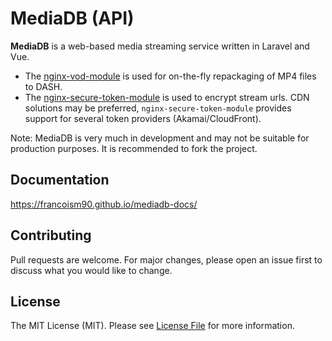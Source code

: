 # MediaDB (API)

**MediaDB** is a web-based media streaming service written in Laravel and Vue.

- The [nginx-vod-module](https://github.com/kaltura/nginx-vod-module) is used for on-the-fly repackaging of MP4 files to DASH.
- The [nginx-secure-token-module](https://github.com/kaltura/nginx-secure-token-module) is used to encrypt stream urls. CDN solutions may be preferred, `nginx-secure-token-module` provides support for several token providers (Akamai/CloudFront).

Note: MediaDB is very much in development and may not be suitable for production purposes. It is recommended to fork the project.

## Documentation

<https://francoism90.github.io/mediadb-docs/>

## Contributing

Pull requests are welcome. For major changes, please open an issue first to discuss what you would like to change.

## License

The MIT License (MIT). Please see [License File](LICENSE.md) for more information.
